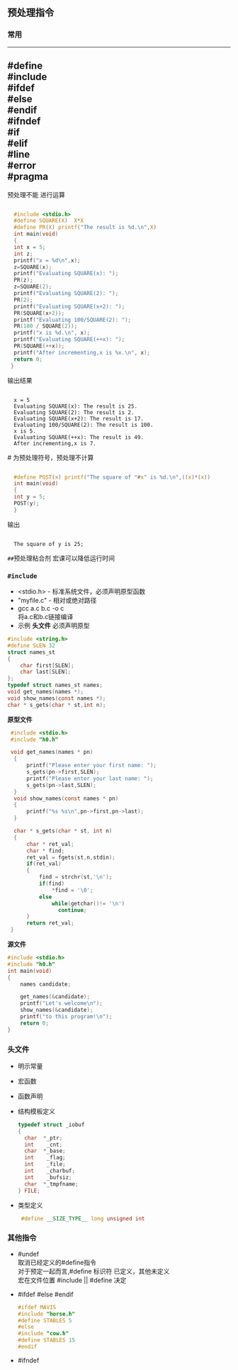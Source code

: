 ## 预处理指令
### 常用
  ---
  \#define  
  \#include  
  \#ifdef  
  \#else  
  \#endif  
  \#ifndef  
  \#if  
  \#elif  
  \#line  
  \#error   
  \#pragma  
  ---

  预处理不能 进行运算
  
  ```c

    #include <stdio.h>
    #define SQUARE(X)  X*X
    #define PR(X) printf("The result is %d.\n",X) 
    int main(void)
    {
    int x = 5;
    int z;
    printf("x = %d\n",x);
    z=SQUARE(x);
    printf("Evaluating SQUARE(x): ");
    PR(z);
    z=SQUARE(2);
    printf("Evaluating SQUARE(2): ");
    PR(2);
    printf("Evaluating SQUARE(x+2): ");
    PR(SQUARE(x+2));
    printf("Evaluating 100/SQUARE(2): ");
    PR(100 / SQUARE(2));
    printf("x is %d.\n", x);
    printf("Evaluating SQUARE(++x): ");
    PR(SQUARE(++x));
    printf("After incrementing,x is %x.\n", x);
    return 0;
   } 
  ```  
  输出结果
  ```

    x = 5
    Evaluating SQUARE(x): The result is 25.
    Evaluating SQUARE(2): The result is 2.
    Evaluating SQUARE(x+2): The result is 17.
    Evaluating 100/SQUARE(2): The result is 100.
    x is 5.
    Evaluating SQUARE(++x): The result is 49.
    After incrementing,x is 7.
  ```
  
  \# 为预处理符号，预处理不计算
  ```c

    #define POST(x) printf("The square of "#x" is %d.\n",((x)*(x))
    int main(void)
    {
    int y = 5;
    POST(y);
    }
  ```
  输出

  ```

    The square of y is 25;
  ```

  `##`预处理粘合剂
  宏课可以降低运行时间
### `#include`
  * <stdio.h> - 标准系统文件，必须声明原型函数
  * "myfile.c" - 相对或绝对路径
  * gcc a.c b.c -o c\
    将a.c和b.c链接编译
  * 示例
  **头文件**  必须声明原型

  ```h
  #include <string.h>
  #define SLEN 32
  struct names_st
  {
      char first[SLEN];
      char last[SLEN];
  };
  typedef struct names_st names;
  void get_names(names *);
  void show_names(const names *);
  char * s_gets(char * st,int n);
  ```
  **原型文件**
  ```c
   #include <stdio.h>
   #include "h0.h"

   void get_names(names * pn)
    {
        printf("Please enter your first name: ");
        s_gets(pn->first,SLEN);
        printf("Please enter your last name: ");
        s_gets(pn->last,SLEN);
    }
    void show_names(const names * pn)
    {
        printf("%s %s\n",pn->first,pn->last);
    }

    char * s_gets(char * st, int n)
    {
        char * ret_val;
        char * find;
        ret_val = fgets(st,n,stdin);
        if(ret_val)
        {
            find = strchr(st,'\n');
            if(find)
                *find = '\0';
            else
                while(getchar()!= '\n')
                  continue;
        }
        return ret_val;
   }
  ```
  **源文件**
  ```c
  #include <stdio.h>
  #include "h0.h"
  int main(void)
  {
      names candidate;

      get_names(&candidate);
      printf("Let's welcome\n");
      show_names(&candidate);
      printf("to this program!\n");
      return 0;
  }
  ```
### 头文件
  - 明示常量
  - 宏函数
  - 函数声明
  - 结构模板定义

    ```h
    typedef struct _iobuf
    {
      char	*_ptr;
      int	 _cnt;
      char	*_base;
      int	 _flag;
      int	 _file;
      int	 _charbuf;
      int	 _bufsiz;
      char	*_tmpfname;
    } FILE;
    ```
  - 类型定义
    ```h
     #define __SIZE_TYPE__ long unsigned int
    ```
### 其他指令
  - #undef  
    取消已经定义的#define指令  
    对于预定一起而言,#define 标识符 已定义，其他未定义  
    宏在文件位置 #include || #define 决定
  - #ifdef #else #endif

    ```h
    #ifdef MAVIS
    #include "horse.h"
    #define STABLES 5
    #else
    #include "cow.h"
    #define STABLES 15
    #endif
    ```
  - #ifndef
